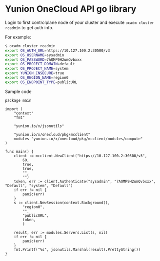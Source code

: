 Yunion OneCloud API go library
===============================


Login to first controlplane node of your cluster and execute `ocadm cluster rcadmin` to get auth info.

For example:

```bash
$ ocadm cluster rcadmin
export OS_AUTH_URL=https://10.127.100.2:30500/v3
export OS_USERNAME=sysadmin
export OS_PASSWORD=7AQMP9H2umQvbxxx
export OS_PROJECT_DOMAIN=default
export OS_PROJECT_NAME=system
export YUNION_INSECURE=true
export OS_REGION_NAME=region0
export OS_ENDPOINT_TYPE=publicURL
```

Sample code

```golang 
package main

import (
	"context"
	"fmt"

	"yunion.io/x/jsonutils"

	"yunion.io/x/onecloud/pkg/mcclient"
	modules "yunion.io/x/onecloud/pkg/mcclient/modules/compute"
)

func main() {
	client := mcclient.NewClient("https://10.127.100.2:30500/v3",
		60,
		true,
		true,
		"",
		"")
	token, err := client.Authenticate("sysadmin", "7AQMP9H2umQvbxxx", "Default", "system", "Default")
	if err != nil {
		panic(err)
	}
	s := client.NewSession(context.Background(),
		"region0",
		"",
		"publicURL",
		token,
		)

	result, err := modules.Servers.List(s, nil)
	if err != nil {
		panic(err)
	}
	fmt.Printf("%s", jsonutils.Marshal(result).PrettyString())
}
```
